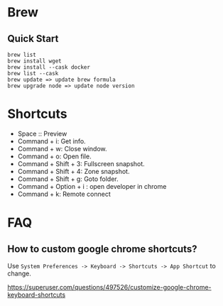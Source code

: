# Brew

## Quick Start

```
brew list
brew install wget
brew install --cask docker
brew list --cask
brew update => update brew formula
brew upgrade node => update node version
```

# Shortcuts

- Space :: Preview
- Command + i: Get info.
- Command + w: Close window.
- Command + o: Open file.
- Command + Shift + 3: Fullscreen snapshot.
- Command + Shift + 4: Zone snapshot.
- Command + Shift + g: Goto folder.
- Command + Option + i : open developer in chrome
- Command + k: Remote connect

# FAQ

## How to custom google chrome shortcuts?

Use `System Preferences -> Keyboard -> Shortcuts -> App Shortcut` to change.

<https://superuser.com/questions/497526/customize-google-chrome-keyboard-shortcuts>

